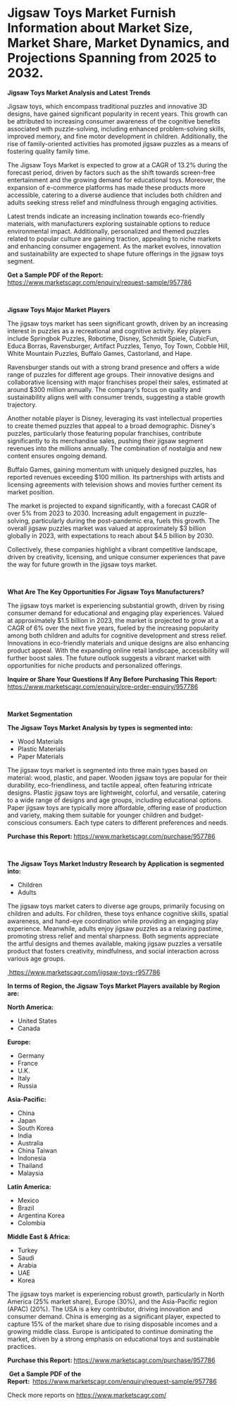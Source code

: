 <p><h1>Jigsaw Toys Market Furnish Information about Market Size, Market Share, Market Dynamics, and Projections Spanning from 2025 to 2032.</h1></p><p><strong>Jigsaw Toys Market Analysis and Latest Trends</strong></p>
<p><p>Jigsaw toys, which encompass traditional puzzles and innovative 3D designs, have gained significant popularity in recent years. This growth can be attributed to increasing consumer awareness of the cognitive benefits associated with puzzle-solving, including enhanced problem-solving skills, improved memory, and fine motor development in children. Additionally, the rise of family-oriented activities has promoted jigsaw puzzles as a means of fostering quality family time. </p><p>The Jigsaw Toys Market is expected to grow at a CAGR of 13.2% during the forecast period, driven by factors such as the shift towards screen-free entertainment and the growing demand for educational toys. Moreover, the expansion of e-commerce platforms has made these products more accessible, catering to a diverse audience that includes both children and adults seeking stress relief and mindfulness through engaging activities. </p><p>Latest trends indicate an increasing inclination towards eco-friendly materials, with manufacturers exploring sustainable options to reduce environmental impact. Additionally, personalized and themed puzzles related to popular culture are gaining traction, appealing to niche markets and enhancing consumer engagement. As the market evolves, innovation and sustainability are expected to shape future offerings in the jigsaw toys segment.</p></p>
<p><strong>Get a Sample PDF of the Report:&nbsp;</strong> <a href="https://www.marketscagr.com/enquiry/request-sample/957786?utm_campaign=3541&utm_medium=2&utm_source=Github&utm_content=ia&utm_term=05042025&utm_id=jigsaw-toys">https://www.marketscagr.com/enquiry/request-sample/957786</a></p>
<p>&nbsp;</p>
<p><strong>Jigsaw Toys Major Market Players</strong></p>
<p><p>The jigsaw toys market has seen significant growth, driven by an increasing interest in puzzles as a recreational and cognitive activity. Key players include Springbok Puzzles, Robotime, Disney, Schmidt Spiele, CubicFun, Educa Borras, Ravensburger, Artifact Puzzles, Tenyo, Toy Town, Cobble Hill, White Mountain Puzzles, Buffalo Games, Castorland, and Hape.</p><p>Ravensburger stands out with a strong brand presence and offers a wide range of puzzles for different age groups. Their innovative designs and collaborative licensing with major franchises propel their sales, estimated at around $300 million annually. The company's focus on quality and sustainability aligns well with consumer trends, suggesting a stable growth trajectory.</p><p>Another notable player is Disney, leveraging its vast intellectual properties to create themed puzzles that appeal to a broad demographic. Disney's puzzles, particularly those featuring popular franchises, contribute significantly to its merchandise sales, pushing their jigsaw segment revenues into the millions annually. The combination of nostalgia and new content ensures ongoing demand.</p><p>Buffalo Games, gaining momentum with uniquely designed puzzles, has reported revenues exceeding $100 million. Its partnerships with artists and licensing agreements with television shows and movies further cement its market position.</p><p>The market is projected to expand significantly, with a forecast CAGR of over 5% from 2023 to 2030. Increasing adult engagement in puzzle-solving, particularly during the post-pandemic era, fuels this growth. The overall jigsaw puzzles market was valued at approximately $3 billion globally in 2023, with expectations to reach about $4.5 billion by 2030.</p><p>Collectively, these companies highlight a vibrant competitive landscape, driven by creativity, licensing, and unique consumer experiences that pave the way for future growth in the jigsaw toys market.</p></p>
<p>&nbsp;</p>
<p><strong>What Are The Key Opportunities For Jigsaw Toys Manufacturers?</strong></p>
<p><p>The jigsaw toys market is experiencing substantial growth, driven by rising consumer demand for educational and engaging play experiences. Valued at approximately $1.5 billion in 2023, the market is projected to grow at a CAGR of 6% over the next five years, fueled by the increasing popularity among both children and adults for cognitive development and stress relief. Innovations in eco-friendly materials and unique designs are also enhancing product appeal. With the expanding online retail landscape, accessibility will further boost sales. The future outlook suggests a vibrant market with opportunities for niche products and personalized offerings.</p></p>
<p><strong>Inquire or Share Your Questions If Any Before Purchasing This Report:</strong> <a href="https://www.marketscagr.com/enquiry/pre-order-enquiry/957786?utm_campaign=3541&utm_medium=2&utm_source=Github&utm_content=ia&utm_term=05042025&utm_id=jigsaw-toys">https://www.marketscagr.com/enquiry/pre-order-enquiry/957786</a></p>
<p>&nbsp;</p>
<p><strong>Market Segmentation</strong></p>
<p><strong>The Jigsaw Toys Market Analysis by types is segmented into:</strong></p>
<p><ul><li>Wood Materials</li><li>Plastic Materials</li><li>Paper Materials</li></ul></p>
<p><p>The jigsaw toys market is segmented into three main types based on material: wood, plastic, and paper. Wooden jigsaw toys are popular for their durability, eco-friendliness, and tactile appeal, often featuring intricate designs. Plastic jigsaw toys are lightweight, colorful, and versatile, catering to a wide range of designs and age groups, including educational options. Paper jigsaw toys are typically more affordable, offering ease of production and variety, making them suitable for younger children and budget-conscious consumers. Each type caters to different preferences and needs.</p></p>
<p><strong>Purchase this Report:&nbsp;</strong><a href="https://www.marketscagr.com/purchase/957786?utm_campaign=3541&utm_medium=2&utm_source=Github&utm_content=ia&utm_term=05042025&utm_id=jigsaw-toys">https://www.marketscagr.com/purchase/957786</a></p>
<p>&nbsp;</p>
<p><strong>The Jigsaw Toys Market Industry Research by Application is segmented into:</strong></p>
<p><ul><li>Children</li><li>Adults</li></ul></p>
<p><p>The jigsaw toys market caters to diverse age groups, primarily focusing on children and adults. For children, these toys enhance cognitive skills, spatial awareness, and hand-eye coordination while providing an engaging play experience. Meanwhile, adults enjoy jigsaw puzzles as a relaxing pastime, promoting stress relief and mental sharpness. Both segments appreciate the artful designs and themes available, making jigsaw puzzles a versatile product that fosters creativity, mindfulness, and social interaction across various age groups.</p></p>
<p><a href="https://www.marketscagr.com/jigsaw-toys-r957786?utm_campaign=3541&utm_medium=2&utm_source=Github&utm_content=ia&utm_term=05042025&utm_id=jigsaw-toys">&nbsp;https://www.marketscagr.com/jigsaw-toys-r957786</a></p>
<p><strong>In terms of Region, the Jigsaw Toys Market Players available by Region are:</strong></p>
<p>
    <p> <strong> North America: </strong>
        <ul>
            <li>United States</li>
            <li>Canada</li>
        </ul>
        </p> 
    <p> <strong> Europe: </strong>
        <ul>
            <li>Germany</li>
            <li>France</li>
            <li>U.K.</li>
            <li>Italy</li>
            <li>Russia</li>
        </ul>
        </p> 
    <p> <strong> Asia-Pacific: </strong>
        <ul>
            <li>China</li>
            <li>Japan</li>
            <li>South Korea</li>
            <li>India</li>
            <li>Australia</li>
            <li>China Taiwan</li>
            <li>Indonesia</li>
            <li>Thailand</li>
            <li>Malaysia</li>
        </ul>
        </p> 
    <p> <strong> Latin America: </strong>
        <ul>
            <li>Mexico</li>
            <li>Brazil</li>
            <li>Argentina Korea</li>
            <li>Colombia</li>
        </ul>
        </p> 
    <p> <strong> Middle East & Africa: </strong>
        <ul>
            <li>Turkey</li>
            <li>Saudi</li>
            <li>Arabia</li>
            <li>UAE</li>
            <li>Korea</li>
        </ul>
    </p>
    </p>
<p><p>The jigsaw toys market is experiencing robust growth, particularly in North America (25% market share), Europe (30%), and the Asia-Pacific region (APAC) (20%). The USA is a key contributor, driving innovation and consumer demand. China is emerging as a significant player, expected to capture 15% of the market share due to rising disposable incomes and a growing middle class. Europe is anticipated to continue dominating the market, driven by a strong emphasis on educational toys and sustainable practices.</p></p>
<p><strong>Purchase this Report: </strong><a href="https://www.marketscagr.com/purchase/957786?utm_campaign=3541&utm_medium=2&utm_source=Github&utm_content=ia&utm_term=05042025&utm_id=jigsaw-toys">https://www.marketscagr.com/purchase/957786</a></p>
<p>&nbsp;<strong>Get a Sample PDF of the Report:&nbsp;&nbsp;</strong><a href="https://www.marketscagr.com/enquiry/request-sample/957786?utm_campaign=3541&utm_medium=2&utm_source=Github&utm_content=ia&utm_term=05042025&utm_id=jigsaw-toys">https://www.marketscagr.com/enquiry/request-sample/957786</a></p>
<p><strong></strong></p>
<p>Check more reports on <a href="https://www.marketscagr.com/?utm_campaign=3541&utm_medium=2&utm_source=Github&utm_content=ia&utm_term=05042025&utm_id=jigsaw-toys">https://www.marketscagr.com/</a></p>